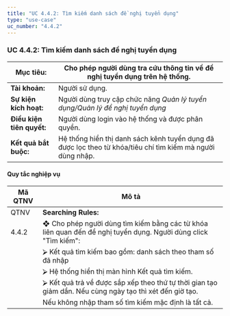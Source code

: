 ```yaml
---
title: "UC 4.4.2: Tìm kiếm danh sách đề nghị tuyển dụng"
type: "use-case"
uc_number: "4.4.2"
---
```


### UC 4.4.2: Tìm kiếm danh sách đề nghị tuyển dụng

| **Mục tiêu:** | Cho phép người dùng tra cứu thông tin về đề nghị tuyển dụng trên hệ thống. |
| --- | --- |
| **Tài khoản:** | Người sử dụng. |
| **Sự kiện kích hoạt:** | Người dùng truy cập chức năng *Quản lý tuyển dụng/Quản lý đề nghị tuyển dụng* |
| **Điều kiện tiên quyết:** | Người dùng login vào hệ thống và được phân quyền. |
| **Kết quả bắt buộc:** | Hệ thống hiển thị danh sách kênh tuyển dụng đã được lọc theo từ khóa/tiêu chí tìm kiếm mà người dùng nhập. |

####  Quy tắc nghiệp vụ

| **Mã QTNV** | **Mô tả** |
| --- | --- |
| QTNV | **Searching Rules:** |
| 4.4.2 | ❖ Cho phép người dùng tìm kiếm bằng các từ khóa liên quan đến đề nghị tuyển dụng. Người dùng click "Tìm kiếm": |
|  | ⮚ Kết quả tìm kiếm bao gồm: danh sách theo tham số đã nhập |
|  | ⮚ Hệ thống hiển thị màn hình Kết quả tìm kiếm. |
|  | ⮚ Kết quả trả về được sắp xếp theo thứ tự thời gian tạo giảm dần. Nếu cùng ngày tạo thì xét đến giờ tạo. |
|  | Nếu không nhập tham số tìm kiếm mặc định là tất cả. |
